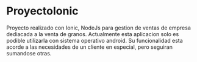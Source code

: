 # ProyectoIonic
Proyecto  realizado con Ionic, NodeJs para gestion de ventas de empresa dediacada a la venta de granos.
Actualmente esta aplicacion solo es podible utilizarla con sistema operativo android.
Su funcionalidad esta acorde a las necesidades de un cliente en especial, pero seguiran sumandose otras.

